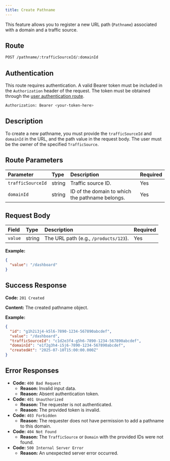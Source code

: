 ```yaml
---
title: Create Pathname
---
```


This feature allows you to register a new URL path (`Pathname`) associated with a domain and a traffic source.

## Route

```bash
POST /pathname/:trafficSourceId/:domainId
```

## Authentication

This route requires authentication. A valid Bearer token must be included in the `Authorization` header of the request. The token must be obtained through the [user authentication route](/api/user/authuser/).

```bash
Authorization: Bearer <your-token-here>
```

## Description

To create a new pathname, you must provide the `trafficSourceId` and `domainId` in the URL, and the path value in the request body. The user must be the owner of the specified `TrafficSource`.

## Route Parameters

| Parameter         | Type   | Description                                     | Required |
| :---------------- | :----- | :---------------------------------------------- | :------- |
| `trafficSourceId` | string | Traffic source ID.                              | Yes      |
| `domainId`        | string | ID of the domain to which the pathname belongs. | Yes      |

## Request Body

| Field   | Type   | Description                           | Required |
| :------ | :----- | :------------------------------------ | :------- |
| `value` | string | The URL path (e.g., `/products/123`). | Yes      |

**Example:**

```json
{
  "value": "/dashboard"
}
```

## Success Response

**Code:** `201 Created`

**Content:** The created pathname object.

**Example:**

```json
{
  "id": "g1h2i3j4-k5l6-7890-1234-567890abcdef",
  "value": "/dashboard",
  "trafficSourceId": "c1d2e3f4-g5h6-7890-1234-567890abcdef",
  "domainId": "e1f2g3h4-i5j6-7890-1234-567890abcdef",
  "createdAt": "2025-07-10T15:00:00.000Z"
}
```

## Error Responses

- **Code:** `400 Bad Request`
  - **Reason:** Invalid input data.
  - **Reason:** Absent authentication token.
- **Code:** `401 Unauthorized`
  - **Reason:** The requester is not authenticated.
  - **Reason:** The provided token is invalid.
- **Code:** `403 Forbidden`
  - **Reason:** The requester does not have permission to add a pathname to this domain.
- **Code:** `404 Not Found`
  - **Reason:** The `TrafficSource` or `Domain` with the provided IDs were not found.
- **Code:** `500 Internal Server Error`
  - **Reason:** An unexpected server error occurred.
